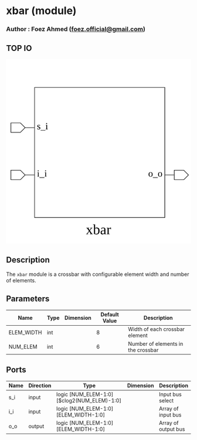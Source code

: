 # xbar (module)

### Author : Foez Ahmed (foez.official@gmail.com)

## TOP IO
<img src="./xbar_top.svg">

## Description

The `xbar` module is a crossbar with configurable element width and number of elements.

## Parameters
|Name|Type|Dimension|Default Value|Description|
|-|-|-|-|-|
|ELEM_WIDTH|int||8|Width of each crossbar element|
|NUM_ELEM|int||6|Number of elements in the crossbar|

## Ports
|Name|Direction|Type|Dimension|Description|
|-|-|-|-|-|
|s_i|input|logic [NUM_ELEM-1:0][$clog2(NUM_ELEM)-1:0]||Input bus select|
|i_i|input|logic [NUM_ELEM-1:0][ELEM_WIDTH-1:0]||Array of input bus|
|o_o|output|logic [NUM_ELEM-1:0][ELEM_WIDTH-1:0]||Array of output bus|
